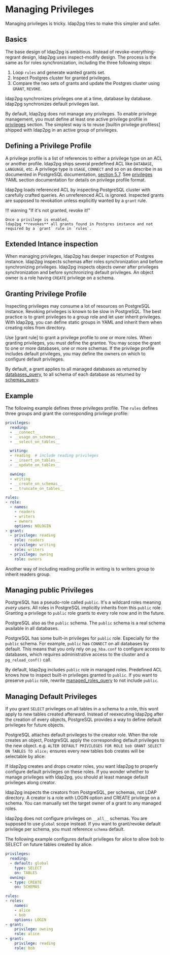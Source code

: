 <h1>Managing Privileges</h1>

Managing privileges is tricky.
ldap2pg tries to make this simpler and safer.


## Basics

The base design of ldap2pg is ambitious.
Instead of revoke-everything-regrant design,
ldap2pg uses inspect-modify design.
The process is the same as for roles synchronization, including the three following steps:

1. Loop `rules` and generate wanted grants set.
2. Inspect Postgres cluster for granted privileges.
3. Compare the two sets of grants and update the Postgres cluster using
   `GRANT`, `REVOKE`.

ldap2pg synchronizes privileges one at a time, database by database.
ldap2pg synchronizes default privileges last.

By default, ldap2pg does not manage any privileges.
To enable privilege management, you must define at least one active privilege profile in [privileges] section.
The simplest way is to reuse [builtin privilege profiless] shipped with ldap2pg in an active group of privileges.

[privileges]: config.md#privileges
[builtin privilege profiles]: builtins.md


## Defining a Privilege Profile

A privilege profile is a list of references to either a privilege type on an ACL or another profile.
ldap2pg ships several predefined ACL like `DATABASE`, `LANGUAGE`, etc.
A privilege type is `USAGE`, `CONNECT` and so on as describe in as documented in PostgreSQL documentation, [section 5.7].
See [privileges] YAML section documentation for details on privilege profile format.

[section 5.7]: https://www.postgresql.org/docs/current/ddl-priv.html
[privileges]: config.md#privileges

ldap2pg loads referenced ACL by inspecting PostgreSQL cluster with carefully crafted queries.
An unreferenced ACL is ignored.
Inspected grants are supposed to revokation unless explicitly wanted by a `grant` rule.

!!! warning "If it's not granted, revoke it!"

    Once a privilege is enabled,
    ldap2pg **revokes** all grants found in Postgres instance and not required by a `grant` rule in `rules`.


## Extended Intance inspection

When managing privileges, ldap2pg has deeper inspection of Postgres instance.
ldap2pg inspects schemas after roles synchronization and before synchronizing privileges.
ldap2pg inspects objects owner after privileges synchronization and before synchronizing default privileges.
An object owner is a role having `CREATE` privilege on a schema.


## Granting Privilege Profile

[grant rules]: config.md#rules-grant

Inspecting privileges may consume a lot of resources on PostgreSQL instance.
Revoking privileges is known to be slow in PostgreSQL.
The best practice is to grant privileges to a group role and let user inherit privileges.
With ldap2pg, you can define static groups in YAML and inherit them when creating roles from directory.

Use [grant rule] to grant a privilege profile to one or more roles.
When granting privileges, you must define the grantee.
You may scope the grant to one or more databases, one or more schemas.
If the privilege profile includes default privileges, you may define the owners on which to configure default privileges.

By default, a grant applies to all managed databases as returned by [databases\_query],
to all schema of each database as returned by [schemas\_query].

[databases\_query]: config.md#postgres-databases-query
[schemas\_query]: config.md#postgres-schemas-query

## Example

The following example defines three privileges profile.
The `rules` defines three groups and grant the corresponding privilege profile:

``` yaml
privileges:
  reading:
  - __connect__
  - __usage_on_schemas__
  - __select_on_tables__

  writing:
  - reading  # include reading privileges
  - __insert_on_tables__
  - __update_on_tables__

  owning:
  - writing
  - __create_on_schemas__
  - __truncate_on_tables__

rules:
- role:
  - names:
    - readers
    - writers
    - owners
    options: NOLOGIN
- grant:
  - privilege: reading
    role: readers
  - privilege: writing
    role: writers
  - privilege: owning
    role: owners
```

Another way of including reading profile in writing is to writers group to inherit readers group.


## Managing public Privileges

PostgreSQL has a pseudo-role called `public`.
It's a wildcard roles meaning *every users*.
All roles in PostgreSQL implicitly inherits from this `public` role.
Granting a privilege to `public` role grants to every role now and in the future.

PostgreSQL also as the `public` schema.
The `public` schema is a real schema available in all databases.

PostgreSQL has some built-in privileges for `public` role.
Especially for the `public` schema.
For example, `public` has `CONNECT` on all databases by default.
This means that you only rely on `pg_hba.conf` to configure access to databases,
which requires administrative access to the cluster and a `pg_reload_conf()` call.

By default, ldap2pg includes `public` role in managed roles.
Predefined ACL knows how to inspect built-in privileges granted to `public`.
If you want to preserve `public` role, rewrite [managed_roles_query] to not include `public`.

[managed_roles_query]: config.md#postgres-managed-roles-query


## Managing Default Privileges

If you grant `SELECT` privileges on all tables in a schema to a role, this wont apply to new tables created afterward.
Instead of reexecuting ldap2pg after the creation of every objects,
PostgreSQL provides a way to define default privileges for future objects.

PostgreSQL attaches default privileges to the creator role.
When the role creates an object, PostgreSQL apply the corresponding default privileges to the new object.
e.g. `ALTER DEFAULT PRIVILEGES FOR ROLE bob GRANT SELECT ON TABLES TO alice;`
ensures every new tables bob creates will be selectable by alice:

If ldap2pg creates and drops creator roles, you want ldap2pg to properly configure default privileges on these roles.
If you wonder whether to manage privileges with ldap2pg, you should at least manage default privileges along creator.

ldap2pg inspects the creators from PostgreSQL, per schemas, not LDAP directory.
A creator is a role with LOGIN option and CREATE privilege on a schema.
You can manually set the target owner of a grant to any managed roles.

ldap2pg does not configure privileges on `__all__` schemas.
You are supposed to use `global` scope instead.
If you want to grant/revoke default privilege per schema, you must reference `schema` default.

The following example configures default privileges for alice to allow bob to SELECT on future tables created by alice.


``` yaml
privileges:
  reading:
  - default: global
    type: SELECT
    on: TABLES
  owning:
  - type: CREATE
    on: SCHEMAS

rules:
- roles:
    names:
    - alice
    - bob
    options: LOGIN
- grant:
    privilege: owning
    role: alice
- grant:
    privilege: reading
    role: bob
```
